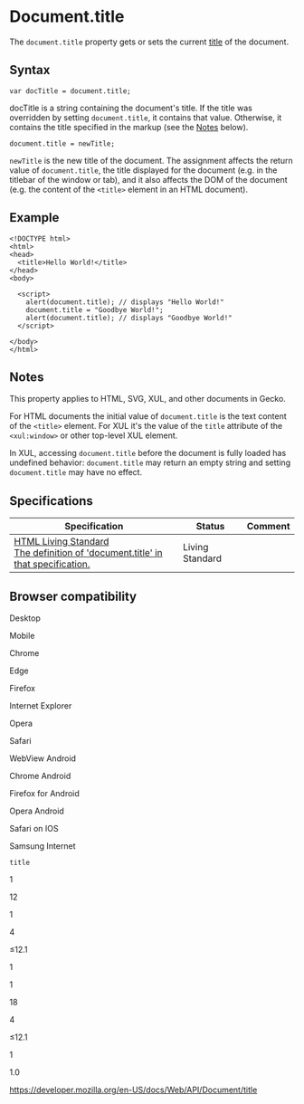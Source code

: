 # Document.title

The `document.title` property gets or sets the current [title](https://developer.mozilla.org/en-US/docs/Web/HTML/Element/title) of the document.

## Syntax

    var docTitle = document.title;

docTitle is a string containing the document's title. If the title was overridden by setting `document.title`, it contains that value. Otherwise, it contains the title specified in the markup (see the [Notes](#notes) below).

    document.title = newTitle;

`newTitle` is the new title of the document. The assignment affects the return value of `document.title`, the title displayed for the document (e.g. in the titlebar of the window or tab), and it also affects the DOM of the document (e.g. the content of the `<title>` element in an HTML document).

## Example

    <!DOCTYPE html>
    <html>
    <head>
      <title>Hello World!</title>
    </head>
    <body>

      <script>
        alert(document.title); // displays "Hello World!"
        document.title = "Goodbye World!";
        alert(document.title); // displays "Goodbye World!"
      </script>

    </body>
    </html>

## Notes

This property applies to HTML, SVG, XUL, and other documents in Gecko.

For HTML documents the initial value of `document.title` is the text content of the `<title>` element. For XUL it's the value of the `title` attribute of the `<xul:window>` or other top-level XUL element.

In XUL, accessing `document.title` before the document is fully loaded has undefined behavior: `document.title` may return an empty string and setting `document.title` may have no effect.

## Specifications

<table><thead><tr class="header"><th>Specification</th><th>Status</th><th>Comment</th></tr></thead><tbody><tr class="odd"><td><a href="https://html.spec.whatwg.org/multipage/#document.title">HTML Living Standard<br />
<span class="small">The definition of 'document.title' in that specification.</span></a></td><td><span class="spec-living">Living Standard</span></td><td></td></tr></tbody></table>

## Browser compatibility

Desktop

Mobile

Chrome

Edge

Firefox

Internet Explorer

Opera

Safari

WebView Android

Chrome Android

Firefox for Android

Opera Android

Safari on IOS

Samsung Internet

`title`

1

12

1

4

≤12.1

1

1

18

4

≤12.1

1

1.0

<a href="https://developer.mozilla.org/en-US/docs/Web/API/Document/title" class="_attribution-link">https://developer.mozilla.org/en-US/docs/Web/API/Document/title</a>
